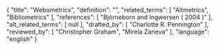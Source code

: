 {
    "title": "Webometrics",
    "definition": "",
    "related_terms": [
        "Altmetrics",
        "Bibliometrics"
    ],
    "references": [
        "Björneborn and Ingwersen ( 2004 )"
    ],
    "alt_related_terms": [
        null
    ],
    "drafted_by": [
        "Charlotte R. Pennington"
    ],
    "reviewed_by": [
        "Christopher Graham",
        "Mirela Zaneva"
    ],
    "language": "english"
}
